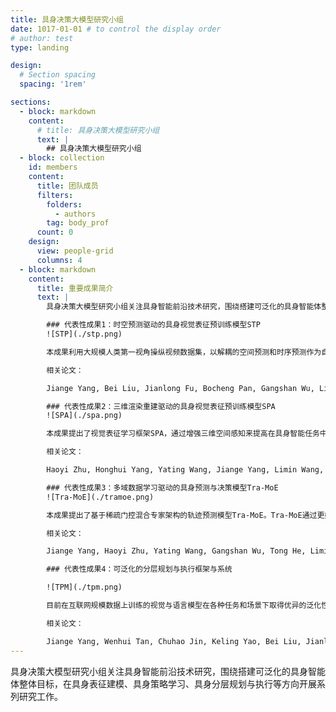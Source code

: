 ```yaml
---
title: 具身决策大模型研究小组
date: 1017-01-01 # to control the display order
# author: test
type: landing

design:
  # Section spacing
  spacing: '1rem'

sections:
  - block: markdown
    content:
      # title: 具身决策大模型研究小组
      text: |
        ## 具身决策大模型研究小组
  - block: collection
    id: members
    content:
      title: 团队成员
      filters:
        folders:
          - authors
        tag: body_prof
      count: 0
    design:
      view: people-grid
      columns: 4
  - block: markdown
    content:
      title: 重要成果简介
      text: |
        具身决策大模型研究小组关注具身智能前沿技术研究，围绕搭建可泛化的具身智能体整体目标，在具身表征建模、具身策略学习、具身分层规划与执行等方向开展系列研究工作，取得如下代表性研究成果：

        ### 代表性成果1：时空预测驱动的具身视觉表征预训练模型STP
        ![STP](./stp.png)

        本成果利用大规模人类第一视角操纵视频数据集，以解耦的空间预测和时序预测作为自监督学习代理任务，提出了专用于机器人运动控制的图像表征模型STP。STP能够无监督地从视频数据中学习复杂场景的空间几何细节和人类行为的时序动力学属性，进而联合捕获图像中的内容特征和运动敏感特征。经过预训练的STP模型，无需微调即可直接迁移到机器人运动控制任务中，并在真实环境和七个仿真环境中的50多项任务中超越了现有基线方法。这些任务涵盖了单机械臂、双机械臂、三指灵巧手、五指灵巧手以及人形机器人的多种操纵与移动任务。

        相关论文：

        Jiange Yang, Bei Liu, Jianlong Fu, Bocheng Pan, Gangshan Wu, Limin Wang, <a href="https://arxiv.org/abs/2403.05304" target="_blank">Spatiotemporal Predictive Pre-training for Robotic Motor Control</a>.

        ### 代表性成果2：三维渲染重建驱动的具身视觉表征预训练模型SPA
        ![SPA](./spa.png)

        本成果提出了视觉表征学习框架SPA，通过增强三维空间感知来提高在具身智能任务中的表示学习能力。SPA从合成室内场景和真实世界机器人交互场景中构建了一个含有相机位姿、深度图以及语义特征图标注的大规模多视角数据集，并基于多视角图像和相机位姿构建三维体积特征，进而结合掩码技术及可微神经渲染生成RGB图、深度图和语义图，同时通过Eikonal正则化和SDF监督进一步提升三维几何一致性。经过6000 GPU小时训练的SPA在真实环境和八个仿真环境的200余项任务中平均性能优于其他基线方法，其中在高达30.3%的任务中排名第一。

        相关论文：

        Haoyi Zhu, Honghui Yang, Yating Wang, Jiange Yang, Limin Wang, Tong He, <a href="https://arxiv.org/abs/2410.08208" target="_blank">SPA: 3D Spatial-Awareness Enables Effective Embodied Representation</a>, in ICLR 2025.

        ### 代表性成果3：多域数据学习驱动的具身预测与决策模型Tra-MoE
        ![Tra-MoE](./tramoe.png)

        本成果提出了基于稀疏门控混合专家架构的轨迹预测模型Tra-MoE。Tra-MoE通过更好地平衡参数协作化和参数专用化进而从大规模、跨域、无动作标签的视频数据中学习泛化性更强且性能超过同等参数量密集基线的轨迹预测模型，成功实现了通专融合的网络架构。Tra-MoE有效结合了不同物理引擎渲染的仿真视频以及真实环境中人类、单机械臂和双机械臂的跨智能体异构操纵视频，在跨智能体学习领域中具有重要的研究前景。此外，本成果提出了一种自适应的策略条件化技术，能够更有效地利用预测轨迹对机器人策略进行引导，从而显著提升下游机器人策略执行的性能。

        相关论文：

        Jiange Yang, Haoyi Zhu, Yating Wang, Gangshan Wu, Tong He, Limin Wang, <a href="https://arxiv.org/abs/2411.14519" target="_blank">Learning Trajectory Prediction Model from Multiple Domains for Adaptive Policy Conditioning</a>, in CVPR 2025.

        ### 代表性成果4：可泛化的分层规划与执行框架与系统

        ![TPM](./tpm.png)

        目前在互联网规模数据上训练的视觉与语言模型在各种任务和场景下取得优异的泛化性，然而由于无法与真实世界交互，它们缺乏足够的物理知识。相反地，机器人策略可以通过模仿学习从人类示教数据中学习技能，但机器人数据采集成本极高且同质化严重，这导致目前的机器人操纵系统泛化性较差。本成果提出将语言推理的掩码模态集成到端到端策略模型中来实现样本高效的机器人操作泛化，该模态融入了互联网基础模型中蕴含的语义、几何和时序关联先验知识，进而结合了互联网基础模型的泛化性和模仿学习捕捉人类多模动作分布的能力。本成果成功打通了机器人系统中从感知推理规划到决策执行的大小脑闭环，得到斯坦福大学李飞飞团队和加州大学伯克利分校Jitendra MALIK团队的引用，其采用的大小脑分层方案也在全球具身智能头部公司Figure AI和Physical Intelligence中所使用，具有较高的社会应用前景和价值。

        相关论文：

        Jiange Yang, Wenhui Tan, Chuhao Jin, Keling Yao, Bei Liu, Jianlong Fu, Ruihua Song, Gangshan Wu, Limin Wang, <a href="https://arxiv.org/abs/2306.05716" target="_blank">Transferring Foundation Models for Generalizable Robotic Manipulation</a>, in WACV 2025 Oral.
---
```


具身决策大模型研究小组关注具身智能前沿技术研究，围绕搭建可泛化的具身智能体整体目标，在具身表征建模、具身策略学习、具身分层规划与执行等方向开展系列研究工作。